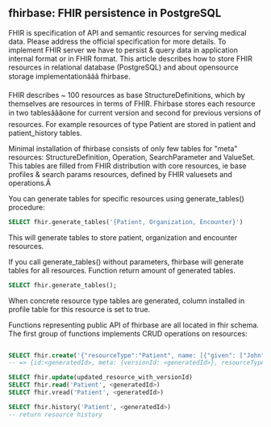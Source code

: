 ## fhirbase: FHIR persistence in PostgreSQL

FHIR is specification of API and semantic resources for serving medical data. Please address the official specification for more details. To implement FHIR server we have to persist & query data in application internal format or in FHIR format. This article describes how to store FHIR resources in relational database (PostgreSQL) and about opensource storage implementationâââ fhirbase.

FHIR describes ~ 100 resources as base StructureDefinitions, which by themselves are resources in terms of FHIR. Fhirbase stores each resource in two tablesâââone for current version and second for previous versions of resources. For example resources of type Patient are stored in patient and patient_history tables.

Minimal installation of fhirbase consists of only few tables for "meta" resources: StructureDefinition, Operation, SearchParameter and ValueSet. This tables are filled from FHIR distribution with core resources, ie base profiles & search params resources, defined by FHIR valuesets and operations.Â 

You can generate tables for specific resources using generate_tables() procedure:

```sql
SELECT fhir.generate_tables('{Patient, Organization, Encounter}')
```

This will generate tables to store patient, organization and encounter resources.

If you call generate_tables() without parameters, fhirbase will generate tables for all resources. Function return amount of generated tables.

```sql
SELECT fhir.generate_tables();
```

When concrete resource type tables are generated, column installed in profile table for this resource is set to true.

Functions representing public API of fhirbase are all located in fhir schema. The first group of functions implements CRUD operations on resources:

```sql

SELECT fhir.create('{"resourceType":"Patient", name: [{"given": ["John"]}}')
-- => {id:<generatedId>, meta: {versionId: <generatedId>}, resourceType":"Patient", name: ....}

SELECT fhir.update(updated_resource_with_versionId)
SELECT fhir.read('Patient', <generatedId>)
SELECT fhir.vread('Patient', <generatedId>)

SELECT fhir.history('Patient', <generatedId>)
-- return resource history

```
